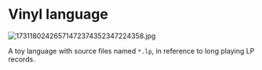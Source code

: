 # Vinyl language

![17311802426571472374352347224358.jpg](https://github.com/user-attachments/assets/508abac9-fa28-4ed3-9c46-12ada09d368f)

A toy language with source files named `*.lp`,
in reference to long playing LP records.
